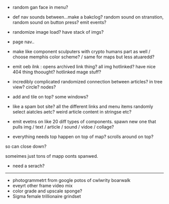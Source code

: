 - random gan face in menu?
- def nav sounds between...make a bakclog? random sound on stranstion, random sound on button press? emit events?
- randomize image load? have stack of imgs?
- page nav..

- make like component sculputers with crypto humans part as well / choose memphis color scheme? / same for maps but less atuaredd?
- emit oeb ilnk : opens archived link thing? all img hotlinked? have nice 404 thing thoought? hotlinked mage stuff?

- incredibly complicated randomized connection between articles? in tree view? circle? nodes?
- add and tile on top? some windows?
- like a spam bot site? all the different links and menu items randomly select aiatcles aetc? weird article content in stringse etc?
- emit evetns on like 20 diff types of components. spawn new one that pulls img / text / article / sound / vidoe / collage?

- everything needs top happen on top of map? scrolls around on top?

so can close down?

someimes just tons of mapp oonts spanwed.

- need a serach?

---

- photogrammetrt from google potos of cwlwrity boarwalk
- eveyrt other frame video mix
- color grade and upscale sponge?
- Sigma female trillionaire grindset
